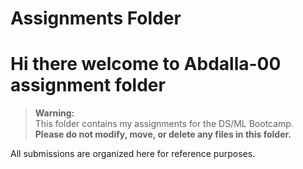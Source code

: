 # Assignments Folder
# Hi there welcome to Abdalla-00 assignment folder

> **Warning:**  
> This folder contains my assignments for the DS/ML Bootcamp.  
> **Please do not modify, move, or delete any files in this folder.**

All submissions are organized here for reference purposes.